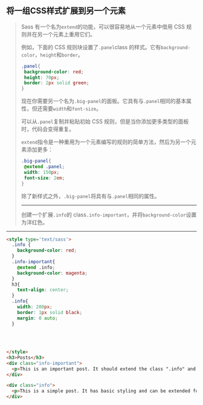 ## 将一组CSS样式扩展到另一个元素

> Sass 有一个名为`extend`的功能，可以很容易地从一个元素中借用 CSS 规则并在另一个元素上重用它们。
>
> 例如，下面的 CSS 规则块设置了`.panel`class 的样式。它有`background-color`，`height`和`border`。
>
> ```css
> .panel{
>  background-color: red;
>  height: 70px;
>  border: 2px solid green;
> }
> ```
>
> 现在你需要另一个名为`.big-panel`的面板。它具有与`.panel`相同的基本属性，但还需要`width`和`font-size`。
>
> 可以从`.panel`复制并粘贴初始 CSS 规则，但是当你添加更多类型的面板时，代码会变得重复。
>
> `extend`指令是一种重用为一个元素编写的规则的简单方法，然后为另一个元素添加更多：
>
> ```scss
> .big-panel{
>  @extend .panel;
>  width: 150px;
>  font-size: 2em;
> }
> ```
>
> 除了新样式之外，`.big-panel`将具有与`.panel`相同的属性。
>
> ---
>
> 创建一个扩展`.info`的 class`.info-important`，并将`background-color`设置为洋红色。

---

```html
<style type='text/sass'>
  .info {
    background-color: red;
  }
  .info-important{
    @extend .info; 
    background-color: magenta;
  }
  h3{
    text-align: center;
  }
  .info{
    width: 200px;
    border: 1px solid black;
    margin: 0 auto;
  }
  
  
  
  
</style>
<h3>Posts</h3>
<div class="info-important">
  <p>This is an important post. It should extend the class ".info" and have its own CSS styles.</p>
</div>

<div class="info">
  <p>This is a simple post. It has basic styling and can be extended for other uses.</p>
</div>
```

